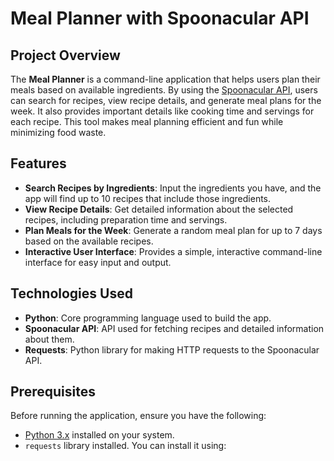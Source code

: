 # Meal Planner with Spoonacular API

## Project Overview

The **Meal Planner** is a command-line application that helps users plan their meals based on available ingredients. By using the [Spoonacular API](https://spoonacular.com/food-api), users can search for recipes, view recipe details, and generate meal plans for the week. It also provides important details like cooking time and servings for each recipe. This tool makes meal planning efficient and fun while minimizing food waste.

## Features

- **Search Recipes by Ingredients**: Input the ingredients you have, and the app will find up to 10 recipes that include those ingredients.
- **View Recipe Details**: Get detailed information about the selected recipes, including preparation time and servings.
- **Plan Meals for the Week**: Generate a random meal plan for up to 7 days based on the available recipes.
- **Interactive User Interface**: Provides a simple, interactive command-line interface for easy input and output.

## Technologies Used

- **Python**: Core programming language used to build the app.
- **Spoonacular API**: API used for fetching recipes and detailed information about them.
- **Requests**: Python library for making HTTP requests to the Spoonacular API.

## Prerequisites

Before running the application, ensure you have the following:

- [Python 3.x](https://www.python.org/downloads/) installed on your system.
- `requests` library installed. You can install it using:
  
